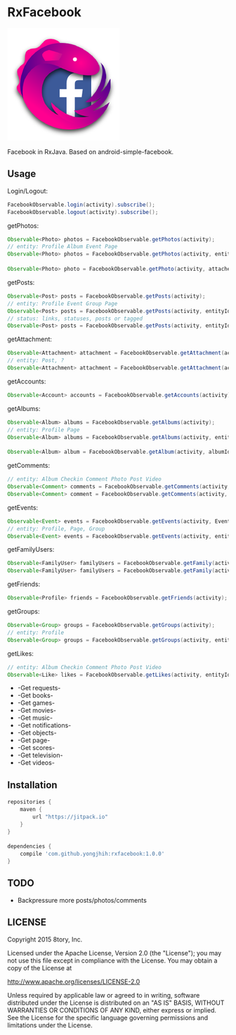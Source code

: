 # RxFacebook

[![rxparse.png](art/rxfacebook.png)](art/rxfacebook.png)

<!--
[![rxfacebook.svg](art/rxfacebook.svg)](art/rxfacebook.svg)
-->

Facebook in RxJava. Based on android-simple-facebook.

## Usage

Login/Logout:

```java
FacebookObservable.login(activity).subscribe();
FacebookObservable.logout(activity).subscribe();
```

getPhotos:

```java
Observable<Photo> photos = FacebookObservable.getPhotos(activity);
// entity: Profile Album Event Page
Observable<Photo> photos = FacebookObservable.getPhotos(activity, entityId);

Observable<Photo> photo = FacebookObservable.getPhoto(activity, attachement);
```

getPosts:

```java
Observable<Post> posts = FacebookObservable.getPosts(activity);
// entity: Profile Event Group Page
Observable<Post> posts = FacebookObservable.getPosts(activity, entityId);
// status: links, statuses, posts or tagged
Observable<Post> posts = FacebookObservable.getPosts(activity, entityId, PostType.STATUSES);
```

getAttachment:

```java
Observable<Attachment> attachment = FacebookObservable.getAttachment(activity, post);
// entity: Post, ?
Observable<Attachment> attachment = FacebookObservable.getAttachment(activity, entityId);
```

getAccounts:

```java
Observable<Account> accounts = FacebookObservable.getAccounts(activity);
```

getAlbums:

```java
Observable<Album> albums = FacebookObservable.getAlbums(activity);
// entity: Profile Page
Observable<Album> albums = FacebookObservable.getAlbums(activity, entityId);

Observable<Album> album = FacebookObservable.getAlbum(activity, albumId);
```

getComments:

```java
// entity: Album Checkin Comment Photo Post Video
Observable<Comment> comments = FacebookObservable.getComments(activity, entityId);
Observable<Comment> comment = FacebookObservable.getComments(activity, commentId);
```

getEvents:

```java
Observable<Event> events = FacebookObservable.getEvents(activity, EventDecision.ATTENDING);
// entity: Profile, Page, Group
Observable<Event> events = FacebookObservable.getEvents(activity, entityId, EventDecision.ATTENDING);
```

getFamilyUsers:

```java
Observable<FamilyUser> familyUsers = FacebookObservable.getFamily(activity);
Observable<FamilyUser> familyUsers = FacebookObservable.getFamily(activity, profileId);
```

getFriends:

```java
Observable<Profile> friends = FacebookObservable.getFriends(activity);
```

getGroups:

```java
Observable<Group> groups = FacebookObservable.getGroups(activity);
// entity: Profile
Observable<Group> groups = FacebookObservable.getGroups(activity, entityId);
```

getLikes:

```java
// entity: Album Checkin Comment Photo Post Video
Observable<Like> likes = FacebookObservable.getLikes(activity, entityId);
```

* -Get requests-
* -Get books-
* -Get games-
* -Get movies-
* -Get music-
* -Get notifications-
* -Get objects-
* -Get page-
* -Get scores-
* -Get television-
* -Get videos-

## Installation

```gradle
repositories {
    maven {
        url "https://jitpack.io"
    }
}

dependencies {
    compile 'com.github.yongjhih:rxfacebook:1.0.0'
}
```

## TODO

* Backpressure more posts/photos/comments

## LICENSE

Copyright 2015 8tory, Inc.

Licensed under the Apache License, Version 2.0 (the "License"); you may not use this file except in compliance with the License. You may obtain a copy of the License at

http://www.apache.org/licenses/LICENSE-2.0

Unless required by applicable law or agreed to in writing, software distributed under the License is distributed on an "AS IS" BASIS, WITHOUT WARRANTIES OR CONDITIONS OF ANY KIND, either express or implied. See the License for the specific language governing permissions and limitations under the License.
